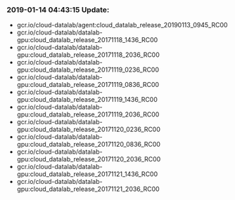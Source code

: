 ### 2019-01-14 04:43:15 Update:

- gcr.io/cloud-datalab/agent:cloud_datalab_release_20190113_0945_RC00
- gcr.io/cloud-datalab/datalab-gpu:cloud_datalab_release_20171118_1436_RC00
- gcr.io/cloud-datalab/datalab-gpu:cloud_datalab_release_20171118_2036_RC00
- gcr.io/cloud-datalab/datalab-gpu:cloud_datalab_release_20171119_0236_RC00
- gcr.io/cloud-datalab/datalab-gpu:cloud_datalab_release_20171119_0836_RC00
- gcr.io/cloud-datalab/datalab-gpu:cloud_datalab_release_20171119_1436_RC00
- gcr.io/cloud-datalab/datalab-gpu:cloud_datalab_release_20171119_2036_RC00
- gcr.io/cloud-datalab/datalab-gpu:cloud_datalab_release_20171120_0236_RC00
- gcr.io/cloud-datalab/datalab-gpu:cloud_datalab_release_20171120_0836_RC00
- gcr.io/cloud-datalab/datalab-gpu:cloud_datalab_release_20171120_2036_RC00
- gcr.io/cloud-datalab/datalab-gpu:cloud_datalab_release_20171121_1436_RC00
- gcr.io/cloud-datalab/datalab-gpu:cloud_datalab_release_20171121_2036_RC00
